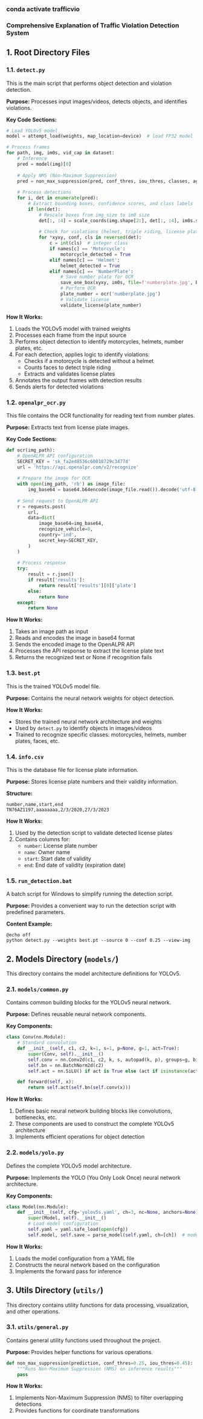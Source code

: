 ### conda activate trafficvio 

### Comprehensive Explanation of Traffic Violation Detection System

## 1. Root Directory Files

### 1.1. `detect.py`

This is the main script that performs object detection and violation detection.

**Purpose:** Processes input images/videos, detects objects, and identifies violations.

**Key Code Sections:**

```python
# Load YOLOv5 model
model = attempt_load(weights, map_location=device)  # load FP32 model

# Process frames
for path, img, im0s, vid_cap in dataset:
    # Inference
    pred = model(img)[0]
    
    # Apply NMS (Non-Maximum Suppression)
    pred = non_max_suppression(pred, conf_thres, iou_thres, classes, agnostic_nms, max_det=max_det)
    
    # Process detections
    for i, det in enumerate(pred):
        # Extract bounding boxes, confidence scores, and class labels
        if len(det):
            # Rescale boxes from img_size to im0 size
            det[:, :4] = scale_coords(img.shape[2:], det[:, :4], im0s.shape).round()
            
            # Check for violations (helmet, triple riding, license plate)
            for *xyxy, conf, cls in reversed(det):
                c = int(cls)  # integer class
                if names[c] == 'Motorcycle':
                    motorcycle_detected = True
                elif names[c] == 'Helmet':
                    helmet_detected = True
                elif names[c] == 'NumberPlate':
                    # Save number plate for OCR
                    save_one_box(xyxy, im0s, file=f'numberplate.jpg', BGR=True)
                    # Perform OCR
                    plate_number = ocr('numberplate.jpg')
                    # Validate license
                    validate_license(plate_number)
```

**How It Works:**

1. Loads the YOLOv5 model with trained weights
2. Processes each frame from the input source
3. Performs object detection to identify motorcycles, helmets, number plates, etc.
4. For each detection, applies logic to identify violations:
    - Checks if a motorcycle is detected without a helmet
    - Counts faces to detect triple riding
    - Extracts and validates license plates
5. Annotates the output frames with detection results
6. Sends alerts for detected violations

### 1.2. `openalpr_ocr.py`

This file contains the OCR functionality for reading text from number plates.

**Purpose:** Extracts text from license plate images.

**Key Code Sections:**

```python
def ocr(img_path):
    # OpenALPR API configuration
    SECRET_KEY = 'sk_fa2ed8536c60010729c3477d'
    url = 'https://api.openalpr.com/v2/recognize'
    
    # Prepare the image for OCR
    with open(img_path, 'rb') as image_file:
        img_base64 = base64.b64encode(image_file.read()).decode('utf-8')
    
    # Send request to OpenALPR API
    r = requests.post(
        url,
        data=dict(
            image_base64=img_base64,
            recognize_vehicle=0,
            country='ind',
            secret_key=SECRET_KEY,
        )
    )
    
    # Process response
    try:
        result = r.json()
        if result['results']:
            return result['results'][0]['plate']
        else:
            return None
    except:
        return None
```

**How It Works:**

1. Takes an image path as input
2. Reads and encodes the image in base64 format
3. Sends the encoded image to the OpenALPR API
4. Processes the API response to extract the license plate text
5. Returns the recognized text or None if recognition fails

### 1.3. `best.pt`

This is the trained YOLOv5 model file.

**Purpose:** Contains the neural network weights for object detection.

**How It Works:**

- Stores the trained neural network architecture and weights
- Used by `detect.py` to identify objects in images/videos
- Trained to recognize specific classes: motorcycles, helmets, number plates, faces, etc.

### 1.4. `info.csv`

This is the database file for license plate information.

**Purpose:** Stores license plate numbers and their validity information.

**Structure:**

```plaintext
number,name,start,end
TN76AZ1197,aaaaaaaa,2/3/2020,27/3/2023
```

**How It Works:**

1. Used by the detection script to validate detected license plates
2. Contains columns for:
    - `number`: License plate number
    - `name`: Owner name
    - `start`: Start date of validity
    - `end`: End date of validity (expiration date)

### 1.5. `run_detection.bat`

A batch script for Windows to simplify running the detection script.

**Purpose:** Provides a convenient way to run the detection script with predefined parameters.

**Content Example:**

```plaintext
@echo off
python detect.py --weights best.pt --source 0 --conf 0.25 --view-img
```

## 2. Models Directory (`models/`)

This directory contains the model architecture definitions for YOLOv5.

### 2.1. `models/common.py`

Contains common building blocks for the YOLOv5 neural network.

**Purpose:** Defines reusable neural network components.

**Key Components:**

```python
class Conv(nn.Module):
    # Standard convolution
    def __init__(self, c1, c2, k=1, s=1, p=None, g=1, act=True):
        super(Conv, self).__init__()
        self.conv = nn.Conv2d(c1, c2, k, s, autopad(k, p), groups=g, bias=False)
        self.bn = nn.BatchNorm2d(c2)
        self.act = nn.SiLU() if act is True else (act if isinstance(act, nn.Module) else nn.Identity())

    def forward(self, x):
        return self.act(self.bn(self.conv(x)))
```

**How It Works:**

1. Defines basic neural network building blocks like convolutions, bottlenecks, etc.
2. These components are used to construct the complete YOLOv5 architecture
3. Implements efficient operations for object detection

### 2.2. `models/yolo.py`

Defines the complete YOLOv5 model architecture.

**Purpose:** Implements the YOLO (You Only Look Once) neural network architecture.

**Key Components:**

```python
class Model(nn.Module):
    def __init__(self, cfg='yolov5s.yaml', ch=3, nc=None, anchors=None):
        super(Model, self).__init__()
        # Load model configuration
        self.yaml = yaml.safe_load(open(cfg))
        self.model, self.save = parse_model(self.yaml, ch=[ch])  # model, save list
```

**How It Works:**

1. Loads the model configuration from a YAML file
2. Constructs the neural network based on the configuration
3. Implements the forward pass for inference

## 3. Utils Directory (`utils/`)

This directory contains utility functions for data processing, visualization, and other operations.

### 3.1. `utils/general.py`

Contains general utility functions used throughout the project.

**Purpose:** Provides helper functions for various operations.

```python
def non_max_suppression(prediction, conf_thres=0.25, iou_thres=0.45):
    """Runs Non-Maximum Suppression (NMS) on inference results"""
    pass
```

**How It Works:**

1. Implements Non-Maximum Suppression (NMS) to filter overlapping detections
2. Provides functions for coordinate transformations
